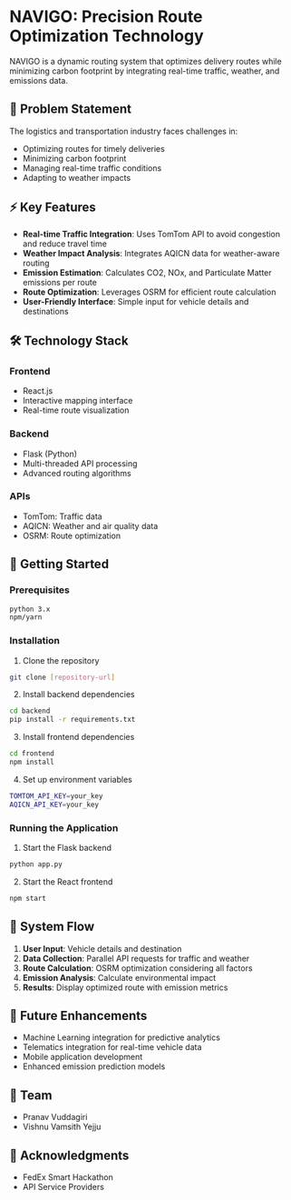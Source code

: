 # NAVIGO: Precision Route Optimization Technology

NAVIGO is a dynamic routing system that optimizes delivery routes while minimizing carbon footprint by integrating real-time traffic, weather, and emissions data.

## 🎯 Problem Statement
The logistics and transportation industry faces challenges in:
- Optimizing routes for timely deliveries
- Minimizing carbon footprint
- Managing real-time traffic conditions
- Adapting to weather impacts

## ⚡ Key Features
- **Real-time Traffic Integration**: Uses TomTom API to avoid congestion and reduce travel time
- **Weather Impact Analysis**: Integrates AQICN data for weather-aware routing
- **Emission Estimation**: Calculates CO2, NOx, and Particulate Matter emissions per route
- **Route Optimization**: Leverages OSRM for efficient route calculation
- **User-Friendly Interface**: Simple input for vehicle details and destinations

## 🛠️ Technology Stack
### Frontend
- React.js
- Interactive mapping interface
- Real-time route visualization

### Backend
- Flask (Python)
- Multi-threaded API processing
- Advanced routing algorithms

### APIs
- TomTom: Traffic data
- AQICN: Weather and air quality data
- OSRM: Route optimization

## 🚀 Getting Started

### Prerequisites
```bash
python 3.x
npm/yarn
```

### Installation
1. Clone the repository
```bash
git clone [repository-url]
```

2. Install backend dependencies
```bash
cd backend
pip install -r requirements.txt
```

3. Install frontend dependencies
```bash
cd frontend
npm install
```

4. Set up environment variables
```bash
TOMTOM_API_KEY=your_key
AQICN_API_KEY=your_key
```

### Running the Application
1. Start the Flask backend
```bash
python app.py
```

2. Start the React frontend
```bash
npm start
```

## 🔄 System Flow
1. **User Input**: Vehicle details and destination
2. **Data Collection**: Parallel API requests for traffic and weather
3. **Route Calculation**: OSRM optimization considering all factors
4. **Emission Analysis**: Calculate environmental impact
5. **Results**: Display optimized route with emission metrics

## 🎯 Future Enhancements
- Machine Learning integration for predictive analytics
- Telematics integration for real-time vehicle data
- Mobile application development
- Enhanced emission prediction models

## 👥 Team
- Pranav Vuddagiri
- Vishnu Vamsith Yejju
  

## 🤝 Acknowledgments
- FedEx Smart Hackathon
- API Service Providers
